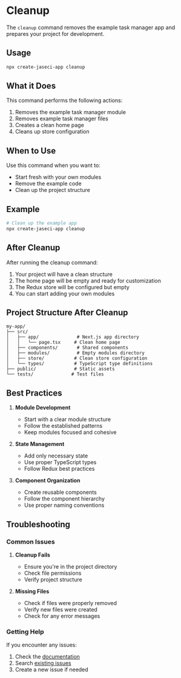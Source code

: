 # Cleanup

The `cleanup` command removes the example task manager app and prepares your project for development.

## Usage

```bash
npx create-jaseci-app cleanup
```

## What it Does

This command performs the following actions:

1. Removes the example task manager module
2. Removes example task manager files
3. Creates a clean home page
4. Cleans up store configuration

## When to Use

Use this command when you want to:
- Start fresh with your own modules
- Remove the example code
- Clean up the project structure

## Example

```bash
# Clean up the example app
npx create-jaseci-app cleanup
```

## After Cleanup

After running the cleanup command:

1. Your project will have a clean structure
2. The home page will be empty and ready for customization
3. The Redux store will be configured but empty
4. You can start adding your own modules

## Project Structure After Cleanup

```
my-app/
├── src/
│   ├── app/              # Next.js app directory
│   │   └── page.tsx     # Clean home page
│   ├── components/       # Shared components
│   ├── modules/          # Empty modules directory
│   ├── store/           # Clean store configuration
│   └── types/           # TypeScript type definitions
├── public/              # Static assets
└── tests/              # Test files
```

## Best Practices

1. **Module Development**
   - Start with a clear module structure
   - Follow the established patterns
   - Keep modules focused and cohesive

2. **State Management**
   - Add only necessary state
   - Use proper TypeScript types
   - Follow Redux best practices

3. **Component Organization**
   - Create reusable components
   - Follow the component hierarchy
   - Use proper naming conventions

## Troubleshooting

### Common Issues

1. **Cleanup Fails**
   - Ensure you're in the project directory
   - Check file permissions
   - Verify project structure

2. **Missing Files**
   - Check if files were properly removed
   - Verify new files were created
   - Check for any error messages

### Getting Help

If you encounter any issues:
1. Check the [documentation](https://jaseci-forge.vercel.app/docs)
2. Search [existing issues](https://github.com/Jaseci-Labs/JaseciForge/issues)
3. Create a new issue if needed 